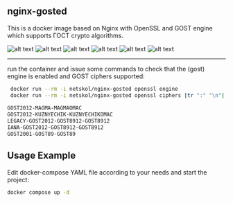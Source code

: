 ## nginx-gosted  
This is a docker image based on Nginx with OpenSSL and GOST engine which supports ГОСТ crypto algorithms. 


![alt text](https://img.shields.io/badge/OpenSSL-GOSTengine-blue.svg 'openssl and gost engine included')
![alt text](https://img.shields.io/badge/NGINX-1.27.3-blue.svg 'based on nginx:latest docker image')
![alt text](https://img.shields.io/badge/ГОСТ-2012-green.svg 'openssl ciphers:GOST2012-GOST8912-GOST8912')
![alt text](https://img.shields.io/badge/MAGMA-green.svg 'openssl ciphers:GOST2012-MAGMA-MAGMAOMAC')
![alt text](https://img.shields.io/badge/KUZNYECHIK-green.svg 'openssl ciphers:GOST2012-KUZNYECHIK-KUZNYECHIKOMAC')
![alt text](https://img.shields.io/badge/ГОСТ-2001-red.svg 'openssl ciphers:GOST2001-GOST89-GOST89 for compatibility')

---
   
   run the container and issue some commands to check that the (gost) engine is enabled and GOST ciphers supported:
```bash
 docker run --rm -i netskol/nginx-gosted openssl engine
 docker run --rm -i netskol/nginx-gosted openssl ciphers |tr ":" "\n"| grep GOST
 
GOST2012-MAGMA-MAGMAOMAC
GOST2012-KUZNYECHIK-KUZNYECHIKOMAC
LEGACY-GOST2012-GOST8912-GOST8912
IANA-GOST2012-GOST8912-GOST8912
GOST2001-GOST89-GOST89
``` 
  

## Usage Example
Edit docker-compose YAML file according to your needs and start the project:
```bash
docker compose up -d
```


